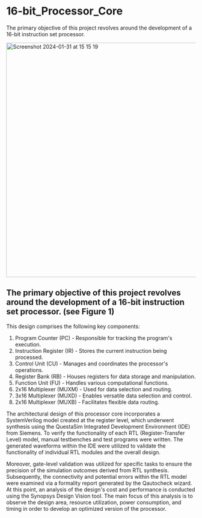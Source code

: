 # 16-bit_Processor_Core
The primary objective of this project revolves around the development of a 16-bit instruction set processor.

<img width="622" alt="Screenshot 2024-01-31 at 15 15 19" src="https://github.com/Kavi91/16-bit_Processor_Core/assets/153508129/62da057e-2b8c-4913-9efa-573b541e56bd">


## The primary objective of this project revolves around the development of a 16-bit instruction set processor. (see Figure 1)
This design comprises the following key components:
1. Program Counter (PC) - Responsible for tracking the program's execution.
2. Instruction Register (IR) - Stores the current instruction being processed.
3. Control Unit (CU) - Manages and coordinates the processor's operations.
4. Register Bank (RB) - Houses registers for data storage and manipulation.
5. Function Unit (FU) - Handles various computational functions.
6. 2x16 Multiplexer (MUXM) - Used for data selection and routing.
7. 3x16 Multiplexer (MUXD) - Enables versatile data selection and control.
8. 2x16 Multiplexer (MUXB) - Facilitates flexible data routing.
   


The architectural design of this processor core incorporates a SystemVerilog model created at the register level, which underwent synthesis using the QuestaSim Integrated Development Environment (IDE) from Siemens. To verify the functionality of each RTL (Register-Transfer Level) model, manual testbenches and test programs were written. The generated waveforms within the IDE were utilized to validate the functionality of individual RTL modules and the overall design.

Moreover, gate-level validation was utilized for specific tasks to ensure the precision of the simulation outcomes derived from RTL synthesis. Subsequently, the connectivity and potential errors within the RTL model were examined via a formality report generated by the Qautocheck wizard. At this point, an analysis of the design's cost and performance is conducted using the Synopsys Design Vision tool. The main focus of this analysis is to observe the design area, resource utilization, power consumption, and timing in order to develop an optimized version of the processor.
